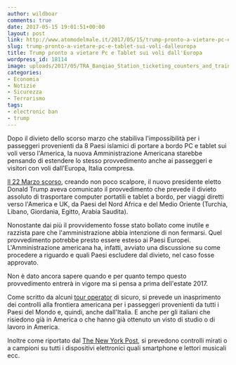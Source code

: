```yaml
---
author: wildboar
comments: true
date: 2017-05-15 19:01:51+00:00
layout: post
link: http://www.atomodelmale.it/2017/05/15/trump-pronto-a-vietare-pc-e-tablet-sui-voli-dalleuropa/
slug: trump-pronto-a-vietare-pc-e-tablet-sui-voli-dalleuropa
title: Trump pronto a vietare Pc e Tablet sui voli dall'Europa
wordpress_id: 18114
image: uploads/2017/05/TRA_Banqiao_Station_ticketing_counters_and_train_information_LED_displayer_20080318.jpg
categories:
- Economia
- Notizie
- Sicurezza
- Terrorismo
tags:
- electronic ban
- trump
---
```


Dopo il divieto dello scorso marzo che stabiliva l'impossibilità per i passeggeri provenienti da 8 Paesi islamici di portare a bordo PC e tablet sui voli verso l'America, la nuova Amministrazione Americana starebbe pensando di estendere lo stesso provvedimento anche ai passeggeri e visitori con voli dall'Europa, Italia compresa.

[Il 22 Marzo scorso](https://en.wikipedia.org/wiki/2017_electronics_ban), creando non poco scalpore, il nuovo presidente eletto Donald Trump aveva comunicato il provvedimento che prevede il divieto assoluto di trasportare computer portatili e tablet a bordo, per viaggi diretti verso l'America e UK, da Paesi del Nord Africa e del Medio Oriente (Turchia, Libano, Giordania, Egitto, Arabia Saudita).

Nonostante dai più il provvidemento fosse stato bollato come inutile e razzista pare che l'amministrazione abbia intenzione di non fermarsi.
Quel provvedimento potrebbe presto essere esteso ai Paesi Europei. L'Amministrazione americana ha, infatti, avviato una discussione su come procedere a riguardo e quali Paesi escludere dal divieto, nel caso fosse approvato.

Non è dato ancora sapere quando e per quanto tempo questo provvedimento entrerà in vigore ma si pensa a prima dell'estate 2017.

Come scritto da alcuni [tour operator](https://www.skyscanner.it/notizie/usa-vietati-pc-e-tablet-anche-sui-voli-dalleuropa?utm_source=newsletter&utm_medium=email&utm_campaign=IT-2017-05-15&utm_content=Newsletter&utm_term=article-31e6a63304264f6b9af3b42089159071&associateid=EML_TRA_00161_00005) di sicuro, si prevede un inasprimento dei controlli alla frontiera americana per i passeggeri provenienti da tutti i Paesi del Mondo e, quindi, anche dall'Italia. E anche per gli italiani che risiedono già in America o che hanno già ottenuto un visto di studio o di lavoro in America.

Inoltre come riportato dal [The New York Post](http://nypost.com/2017/05/09/electronics-ban-could-soon-include-flights-from-europe/), si prevedono controlli mirati o a campioni su tutti i dispositivi elettronici quali smartphone e lettori musicali ecc.
